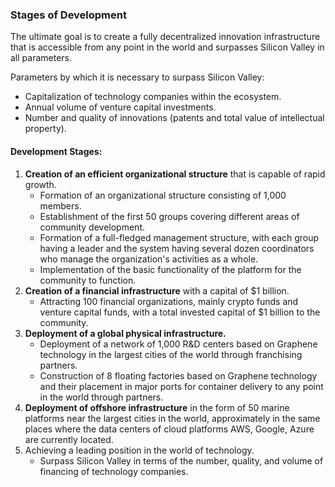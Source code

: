 ### Stages of Development

The ultimate goal is to create a fully decentralized innovation infrastructure that is accessible from any point in the world and surpasses Silicon Valley in all parameters.

Parameters by which it is necessary to surpass Silicon Valley:

* Capitalization of technology companies within the ecosystem.
* Annual volume of venture capital investments.
* Number and quality of innovations (patents and total value of intellectual property).

#### Development Stages:

1. **Creation of an efficient organizational structure** that is capable of rapid growth.
    * Formation of an organizational structure consisting of 1,000 members.
    * Establishment of the first 50 groups covering different areas of community development.
    * Formation of a full-fledged management structure, with each group having a leader and the system having several dozen coordinators who manage the organization's activities as a whole.
    * Implementation of the basic functionality of the platform for the community to function.
2. **Creation of a financial infrastructure** with a capital of $1 billion.
    * Attracting 100 financial organizations, mainly crypto funds and venture capital funds, with a total invested capital of $1 billion to the community.
3. **Deployment of a global physical infrastructure.**
    * Deployment of a network of 1,000 R&D centers based on Graphene technology in the largest cities of the world through franchising partners.
    * Construction of 8 floating factories based on Graphene technology and their placement in major ports for container delivery to any point in the world through partners.
4. **Deployment of offshore infrastructure** in the form of 50 marine platforms near the largest cities in the world, approximately in the same places where the data centers of cloud platforms AWS, Google, Azure are currently located.
5. Achieving a leading position in the world of technology.
    * Surpass Silicon Valley in terms of the number, quality, and volume of financing of technology companies.

